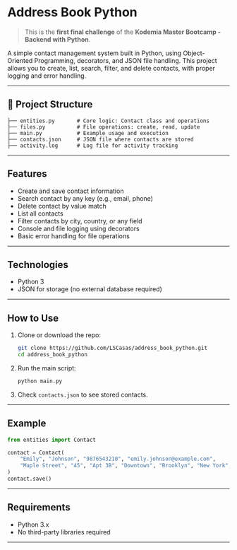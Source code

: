 # Address Book Python

> This is the **first final challenge** of the **Kodemia Master Bootcamp - Backend with Python**.

A simple contact management system built in Python, using Object-Oriented Programming, decorators, and JSON file handling. This project allows you to create, list, search, filter, and delete contacts, with proper logging and error handling.

---

## 📁 Project Structure

```
├── entities.py       # Core logic: Contact class and operations
├── files.py          # File operations: create, read, update
├── main.py           # Example usage and execution
├── contacts.json     # JSON file where contacts are stored
├── activity.log      # Log file for activity tracking
```

---

## Features

- Create and save contact information
- Search contact by any key (e.g., email, phone)
- Delete contact by value match
- List all contacts
- Filter contacts by city, country, or any field
- Console and file logging using decorators
- Basic error handling for file operations

---

## Technologies

- Python 3
- JSON for storage (no external database required)

---

## How to Use

1. Clone or download the repo:

   ```bash
   git clone https://github.com/LSCasas/address_book_python.git
   cd address_book_python
   ```

2. Run the main script:

   ```bash
   python main.py
   ```

3. Check `contacts.json` to see stored contacts.

---

## Example

```python
from entities import Contact

contact = Contact(
    "Emily", "Johnson", "9876543210", "emily.johnson@example.com",
    "Maple Street", "45", "Apt 3B", "Downtown", "Brooklyn", "New York", "NY", "USA"
)
contact.save()
```

---

## Requirements

- Python 3.x
- No third-party libraries required

---
